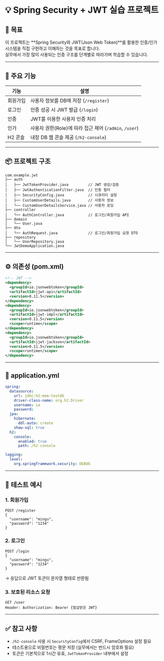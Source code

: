 # 💡 Spring Security + JWT 실습 프로젝트

## 🎯 목표

이 프로젝트는 **Spring Security와 JWT(Json Web Token)**를 활용한 인증/인가 시스템을 직접 구현하고 이해하는 것을 목표로 합니다.  
실무에서 가장 많이 사용되는 인증 구조를 단계별로 따라가며 학습할 수 있습니다.

---

## 🧩 주요 기능

| 기능     | 설명                                                   |
| -------- | ------------------------------------------------------ |
| 회원가입 | 사용자 정보를 DB에 저장 (`/register`)                  |
| 로그인   | 인증 성공 시 JWT 발급 (`/login`)                       |
| 인증     | JWT를 이용한 사용자 인증 처리                          |
| 인가     | 사용자 권한(Role)에 따라 접근 제어 (`/admin`, `/user`) |
| H2 콘솔  | 내장 DB 웹 콘솔 제공 (`/h2-console`)                   |

---

## 📦 프로젝트 구조

```
com.example.jwt
├── auth
│   ├── JwtTokenProvider.java         // JWT 생성/검증
│   ├── JwtAuthenticationFilter.java  // 인증 필터
│   ├── SecurityConfig.java           // 시큐리티 설정
│   ├── CustomUserDetails.java        // 사용자 정보
│   └── CustomUserDetailsService.java // 사용자 로딩
├── controller
│   └── AuthController.java           // 로그인/회원가입 API
├── domain
│   └── User.java
├── dto
│   └── AuthRequest.java              // 로그인/회원가입 요청 DTO
├── repository
│   └── UserRepository.java
└── JwtDemoApplication.java
```

---

## ⚙️ 의존성 (pom.xml)

```xml
<!-- JWT -->
<dependency>
  <groupId>io.jsonwebtoken</groupId>
  <artifactId>jjwt-api</artifactId>
  <version>0.11.5</version>
</dependency>
<dependency>
  <groupId>io.jsonwebtoken</groupId>
  <artifactId>jjwt-impl</artifactId>
  <version>0.11.5</version>
  <scope>runtime</scope>
</dependency>
<dependency>
  <groupId>io.jsonwebtoken</groupId>
  <artifactId>jjwt-jackson</artifactId>
  <version>0.11.5</version>
  <scope>runtime</scope>
</dependency>
```

---

## 📄 application.yml

```yaml
spring:
  datasource:
    url: jdbc:h2:mem:testdb
    driver-class-name: org.h2.Driver
    username: sa
    password:
  jpa:
    hibernate:
      ddl-auto: create
    show-sql: true
  h2:
    console:
      enabled: true
      path: /h2-console

logging:
  level:
    org.springframework.security: DEBUG
```

---

## 🔐 테스트 예시

### 1. 회원가입

```
POST /register
{
  "username": "mingu",
  "password": "1234"
}
```

### 2. 로그인

```
POST /login
{
  "username": "mingu",
  "password": "1234"
}
```

→ 응답으로 JWT 토큰이 문자열 형태로 반환됨

### 3. 보호된 리소스 요청

```
GET /user
Header: Authorization: Bearer {발급받은 JWT}
```

---

## ✅ 참고 사항

- `/h2-console` 사용 시 `SecurityConfig`에서 CSRF, FrameOptions 설정 필요
- 테스트용으로 비밀번호는 평문 저장 (실무에서는 반드시 암호화 필요)
- 토큰은 기본적으로 1시간 유효, `JwtTokenProvider` 내부에서 설정
